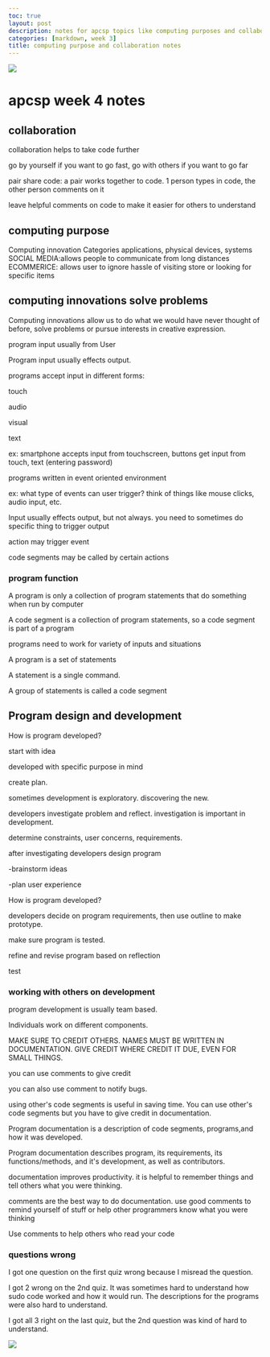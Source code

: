 ```yaml
---
toc: true
layout: post
description: notes for apcsp topics like computing purposes and collaboration 
categories: [markdown, week 3]
title: computing purpose and collaboration notes
---
```


![]({{site.baseurl}}/images/colleg.png)

# apcsp week 4 notes 

## collaboration
collaboration helps to take code further

go by yourself if you want to go fast, go with others if you want to go far

pair share code: a pair works together to code. 1 person types in
code, the other person comments on it

leave helpful comments on code to make it easier for others to understand

## computing purpose

Computing innovation Categories
applications, physical devices, systems
SOCIAL MEDIA:allows people to communicate from long distances
ECOMMERICE: allows user to ignore hassle of visiting store or looking for 
specific items

## computing innovations solve problems 


Computing innovations allow us to do what we would have never thought of before, solve problems or pursue interests in creative expression.

program input usually from User

Program input usually effects output. 

programs accept input in different forms:

touch

audio

visual

text

ex: smartphone accepts input from touchscreen, buttons get input from touch, text (entering password)

programs written in event oriented environment 

ex: what type of events can user trigger? think of things like mouse clicks, audio input, etc.

Input usually effects output, but not always. you need to sometimes do specific thing to trigger output

action may trigger event

code segments may be called by certain actions

### program function

A program is only a collection of program statements that do something when run by computer

A code segment is a collection of program statements, so a code segment is part of a program

programs need to work for variety of inputs and situations

A program is a set of statements

A statement is a single command.

A group of statements is called a code segment

## Program design and development

How is program developed?

start with idea

developed with specific purpose in mind

create plan.

sometimes development is exploratory. discovering the new.

developers investigate problem and reflect. investigation is important in development.

determine constraints, user concerns, requirements.

after investigating developers design program

-brainstorm ideas

-plan user experience

How is program developed?

developers decide on program requirements, then use outline to make prototype.

make sure program is tested.

refine and revise program based on reflection

test

### working with others on development

program development is usually team based.

Individuals work on different components. 

MAKE SURE TO CREDIT OTHERS. NAMES MUST BE WRITTEN IN DOCUMENTATION. GIVE CREDIT WHERE CREDIT IT DUE, EVEN FOR SMALL THINGS.

you can use comments to give credit 

you can also use comment to notify bugs.

using other's code segments is useful in saving time. You can use other's code segments but you have to give credit in documentation.

Program documentation is a description of code segments, programs,and how it was developed.

Program documentation describes program, its requirements, its functions/methods, and it's development, as well as contributors. 

documentation improves productivity. it is helpful to remember 
things and tell others what you were thinking.

comments are the best way to do documentation. use good comments to remind yourself of stuff or help other programmers know what you were thinking  

Use comments to help others who read your code


### questions wrong

I got one question on the first quiz wrong because I misread the question.

I got 2 wrong on the 2nd quiz. It was sometimes hard to understand how sudo code worked and how it would run. The descriptions for the programs were also hard to understand.

I got all 3 right on the last quiz, but the 2nd question was kind of hard to understand.

![]({{site.baseurl}}/images/question.png)
